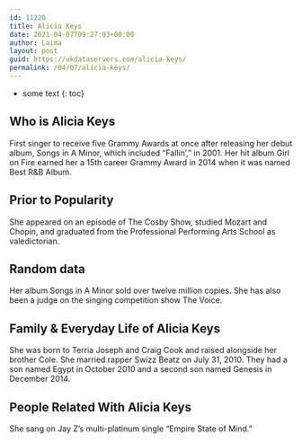 ```yaml
---
id: 11220
title: Alicia Keys
date: 2021-04-07T09:27:03+00:00
author: Laima
layout: post
guid: https://ukdataservers.com/alicia-keys/
permalink: /04/07/alicia-keys/
---
```


* some text
{: toc}


## Who is Alicia Keys
                  
                  
                  
First singer to receive five Grammy Awards at once after releasing her debut album, Songs in A Minor, which included &#8220;Fallin&#8217;,&#8221; in 2001. Her hit album Girl on Fire earned her a 15th career Grammy Award in 2014 when it was named Best R&B Album.
                  
              
            
              
            
                
                
                
## Prior to Popularity
                  
                  
                  
She appeared on an episode of The Cosby Show, studied Mozart and Chopin, and graduated from the Professional Performing Arts School as valedictorian.
                  
              
            
              
            
                
                
                
## Random data
                  
                  
                  
Her album Songs in A Minor sold over twelve million copies. She has also been a judge on the singing competition show The Voice.
                  
              
            
              
            
                
                
                
## Family & Everyday Life of Alicia Keys
                  
                  
                  
She was born to Terria Joseph and Craig Cook and raised alongside her brother Cole. She married rapper Swizz Beatz on July 31, 2010. They had a son named Egypt in October 2010 and a second son named Genesis in December 2014.
                  
              
            
              
            
                
                
                
## People Related With Alicia Keys
                  
                  
                  
She sang on Jay Z&#8217;s multi-platinum single &#8220;Empire State of Mind.&#8221; 
                  
              
            
              
            
                
              
            
              
              
            
            
              
            
          
          
          
